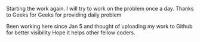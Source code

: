 Starting the work again. 
I will try to work on the problem once a day.
Thanks to Geeks for Geeks for providing daily problem

Been working here since Jan 5 and thought of uploading my work to Github for better visibility
Hope it helps other fellow coders.
